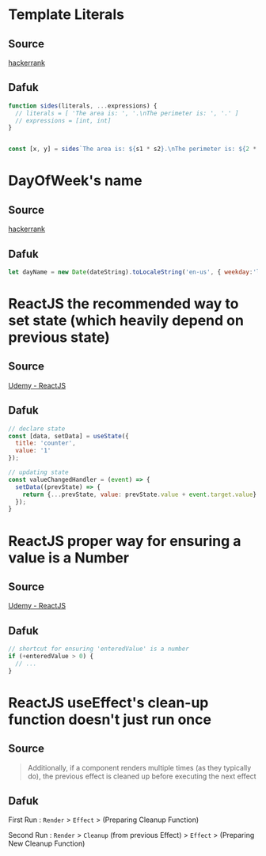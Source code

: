 # Template Literals

## Source

[hackerrank](https://www.hackerrank.com/challenges/js10-template-literals/problem)

## Dafuk

```js
function sides(literals, ...expressions) {
  // literals = [ 'The area is: ', '.\nThe perimeter is: ', '.' ]
  // expressions = [int, int]
}


const [x, y] = sides`The area is: ${s1 * s2}.\nThe perimeter is: ${2 * (s1 + s2)}.`;
```

# DayOfWeek's name

## Source

[hackerrank](https://www.hackerrank.com/challenges/js10-date/problem)

## Dafuk

```js
let dayName = new Date(dateString).toLocaleString('en-us', { weekday:'long' })
```

# ReactJS the recommended way to set state (which heavily depend on previous state)

## Source
[Udemy - ReactJS](https://samsungu.udemy.com/course/react-the-complete-guide-incl-redux/learn/lecture/25596010#overview)

## Dafuk
```js
// declare state
const [data, setData] = useState({
  title: 'counter',
  value: '1'
});

// updating state
const valueChangedHandler = (event) => {
  setData((prevState) => {
    return {...prevState, value: prevState.value + event.target.value}
  });
}
```

# ReactJS proper way for ensuring a value is a Number

## Source

[Udemy - ReactJS](https://samsungu.udemy.com/course/react-the-complete-guide-incl-redux/learn/lecture/25598410#overview)

## Dafuk
```js
// shortcut for ensuring 'enteredValue' is a number
if (+enteredValue > 0) {
  // ...
}
```

# ReactJS useEffect's clean-up function doesn't just run once

## Source

> Additionally, if a component renders multiple times (as they typically do), 
> the previous effect is cleaned up before executing the next effect

## Dafuk

First Run   : `Render` > `Effect` > (Preparing Cleanup Function)

Second Run  : `Render` > `Cleanup` (from previous Effect) > `Effect` > (Preparing New Cleanup Function)

